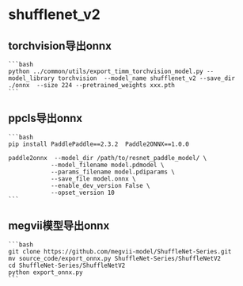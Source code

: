 # shufflenet_v2
## torchvision导出onnx

    ```bash
    python ../common/utils/export_timm_torchvision_model.py --model_library torchvision  --model_name shufflenet_v2 --save_dir ./onnx  --size 224 --pretrained_weights xxx.pth
    ```

## ppcls导出onnx

    ```bash
    pip install PaddlePaddle==2.3.2  Paddle2ONNX==1.0.0

    paddle2onnx  --model_dir /path/to/resnet_paddle_model/ \
                --model_filename model.pdmodel \
                --params_filename model.pdiparams \
                --save_file model.onnx \
                --enable_dev_version False \
                --opset_version 10
    ```
## megvii模型导出onnx
    ```bash
    git clone https://github.com/megvii-model/ShuffleNet-Series.git
    mv source_code/export_onnx.py ShuffleNet-Series/ShuffleNetV2
    cd ShuffleNet-Series/ShuffleNetV2
    python export_onnx.py
    ```